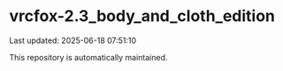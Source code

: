 # vrcfox-2.3_body_and_cloth_edition

Last updated: 2025-06-18 07:51:10

This repository is automatically maintained.
